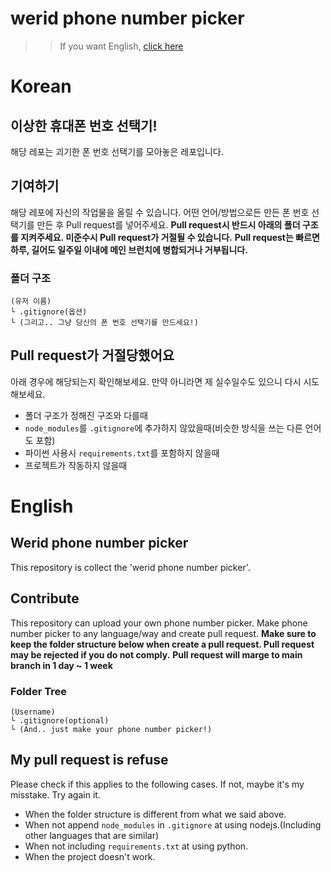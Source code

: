 # werid phone number picker

>> If you want English, [click here](#English)
# Korean
## 이상한 휴대폰 번호 선택기!
해당 레포는 괴기한 폰 번호 선택기를 모아놓은 레포입니다.

## 기여하기
해당 레포에 자신의 작업물을 올릴 수 있습니다.
어떤 언어/방법으로든 만든 폰 번호 선택기를 만든 후 Pull request를 넣어주세요.
**Pull request시 반드시 아래의 폴더 구조를 지켜주세요. 미준수시 Pull request가 거절될 수 있습니다.**
**Pull request는 빠르면 하루, 길어도 일주일 이내에 메인 브런치에 병합되거나 거부됩니다.**

### 폴더 구조
```
(유저 이름)
└ .gitignore(옵션)
└ (그리고.. 그냥 당신의 폰 번호 선택기를 만드세요!)
```

## Pull request가 거절당했어요
아래 경우에 해당되는지 확인해보세요.
만약 아니라면 제 실수일수도 있으니 다시 시도해보세요.
* 폴더 구조가 정해진 구조와 다를때
* `node_modules`를 `.gitignore`에 추가하지 않았을때(비슷한 방식을 쓰는 다른 언어도 포함)
* 파이썬 사용시 `requirements.txt`를 포함하지 않을때
* 프로젝트가 작동하지 않을때


# English
## Werid phone number picker
This repository is collect the 'werid phone number picker'.

## Contribute
This repository can upload your own phone number picker.
Make phone number picker to any language/way and create pull request.
**Make sure to keep the folder structure below when create a pull request. Pull request may be rejected if you do not comply.**
**Pull request will marge to main branch in 1 day ~ 1 week**

### Folder Tree
```
(Username)
└ .gitignore(optional)
└ (And.. just make your phone number picker!)
```

## My pull request is refuse
Please check if this applies to the following cases.
If not, maybe it's my misstake. Try again it.
* When the folder structure is different from what we said above.
* When not append `node_modules` in `.gitignore` at using nodejs.(Including other languages that are similar)
* When not including `requirements.txt` at using python.
* When the project doesn't work.